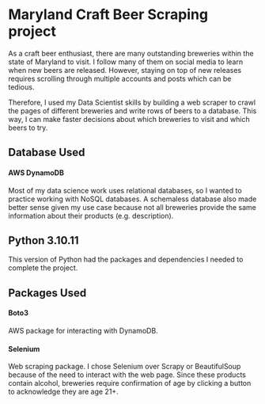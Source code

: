 # Maryland Craft Beer Scraping project

<p>As a craft beer enthusiast, there are many outstanding breweries within the state of Maryland to visit.
  I follow many of them on social media to learn when new beers are released. However, staying on top of new releases requires scrolling through multiple accounts and posts
which can be tedious.</p>
<p>Therefore, I used my Data Scientist skills by building a web scraper to crawl the pages of different breweries and write rows of beers to a database.
This way, I can make faster decisions about which breweries to visit and which beers to try.</p>

## Database Used
#### AWS DynamoDB
<p>Most of my data science work uses relational databases, so I wanted to practice working with NoSQL databases.
A schemaless database also made better sense given my use case because not all breweries provide the same information about
their products (e.g. description).</p>

## Python 3.10.11
<p>This version of Python had the packages and dependencies I needed to complete the project.</p>


## Packages Used
#### Boto3
<p>AWS package for interacting with DynamoDB.</p>

#### Selenium
<p>Web scraping package. I chose Selenium over Scrapy or BeautifulSoup because of the need to 
interact with the web page. Since these products contain alcohol, breweries require confirmation of 
age by clicking a button to acknowledge they are age 21+.</p>
